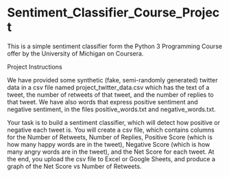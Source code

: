 # Sentiment_Classifier_Course_Project
This is a simple sentiment classifier form the Python 3 Programming Course offer by the University of Michigan on Coursera.

Project Instructions

We have provided some synthetic (fake, semi-randomly generated) twitter data in a csv file named project_twitter_data.csv which has the text of a tweet, the number of retweets of that tweet, and the number of replies to that tweet. We have also words that express positive sentiment and negative sentiment, in the files positive_words.txt and negative_words.txt.

Your task is to build a sentiment classifier, which will detect how positive or negative each tweet is. You will create a csv file, which contains columns for the Number of Retweets, Number of Replies, Positive Score (which is how many happy words are in the tweet), Negative Score (which is how many angry words are in the tweet), and the Net Score for each tweet. At the end, you upload the csv file to Excel or Google Sheets, and produce a graph of the Net Score vs Number of Retweets.
